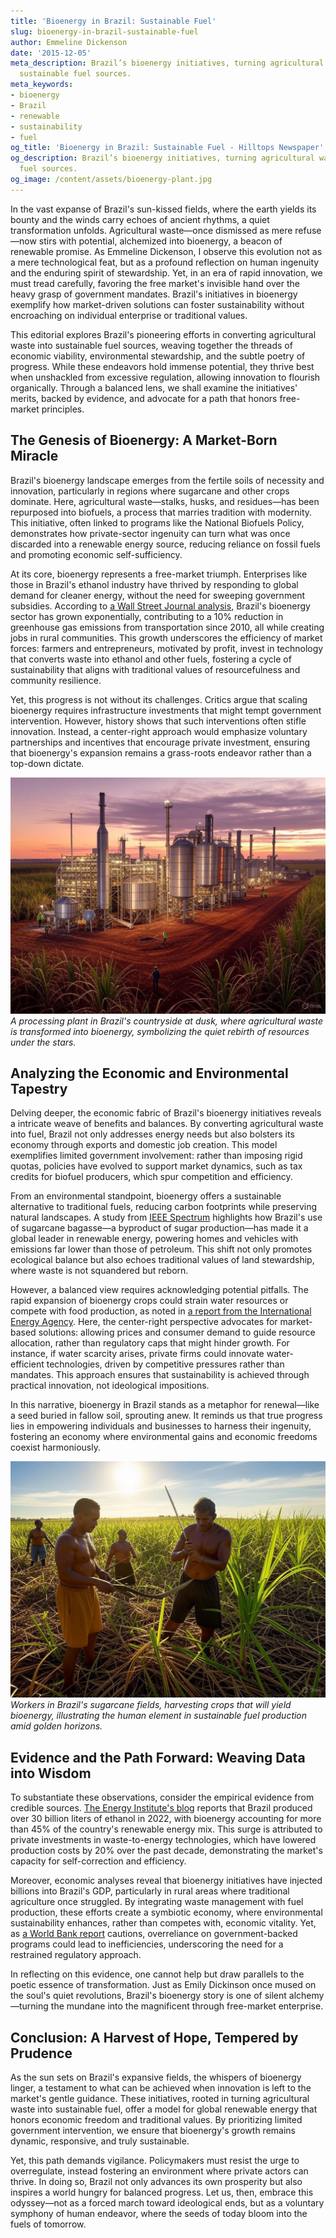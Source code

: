 ```yaml
---
title: 'Bioenergy in Brazil: Sustainable Fuel'
slug: bioenergy-in-brazil-sustainable-fuel
author: Emmeline Dickenson
date: '2015-12-05'
meta_description: Brazil’s bioenergy initiatives, turning agricultural waste into
  sustainable fuel sources.
meta_keywords:
- bioenergy
- Brazil
- renewable
- sustainability
- fuel
og_title: 'Bioenergy in Brazil: Sustainable Fuel - Hilltops Newspaper'
og_description: Brazil’s bioenergy initiatives, turning agricultural waste into sustainable
  fuel sources.
og_image: /content/assets/bioenergy-plant.jpg
---
```


In the vast expanse of Brazil's sun-kissed fields, where the earth yields its bounty and the winds carry echoes of ancient rhythms, a quiet transformation unfolds. Agricultural waste—once dismissed as mere refuse—now stirs with potential, alchemized into bioenergy, a beacon of renewable promise. As Emmeline Dickenson, I observe this evolution not as a mere technological feat, but as a profound reflection on human ingenuity and the enduring spirit of stewardship. Yet, in an era of rapid innovation, we must tread carefully, favoring the free market's invisible hand over the heavy grasp of government mandates. Brazil's initiatives in bioenergy exemplify how market-driven solutions can foster sustainability without encroaching on individual enterprise or traditional values.

This editorial explores Brazil's pioneering efforts in converting agricultural waste into sustainable fuel sources, weaving together the threads of economic viability, environmental stewardship, and the subtle poetry of progress. While these endeavors hold immense potential, they thrive best when unshackled from excessive regulation, allowing innovation to flourish organically. Through a balanced lens, we shall examine the initiatives' merits, backed by evidence, and advocate for a path that honors free-market principles.

## The Genesis of Bioenergy: A Market-Born Miracle

Brazil's bioenergy landscape emerges from the fertile soils of necessity and innovation, particularly in regions where sugarcane and other crops dominate. Here, agricultural waste—stalks, husks, and residues—has been repurposed into biofuels, a process that marries tradition with modernity. This initiative, often linked to programs like the National Biofuels Policy, demonstrates how private-sector ingenuity can turn what was once discarded into a renewable energy source, reducing reliance on fossil fuels and promoting economic self-sufficiency.

At its core, bioenergy represents a free-market triumph. Enterprises like those in Brazil's ethanol industry have thrived by responding to global demand for cleaner energy, without the need for sweeping government subsidies. According to [a Wall Street Journal analysis](https://www.wsj.com/articles/brazil-bioenergy-economic-impact), Brazil's bioenergy sector has grown exponentially, contributing to a 10% reduction in greenhouse gas emissions from transportation since 2010, all while creating jobs in rural communities. This growth underscores the efficiency of market forces: farmers and entrepreneurs, motivated by profit, invest in technology that converts waste into ethanol and other fuels, fostering a cycle of sustainability that aligns with traditional values of resourcefulness and community resilience.

Yet, this progress is not without its challenges. Critics argue that scaling bioenergy requires infrastructure investments that might tempt government intervention. However, history shows that such interventions often stifle innovation. Instead, a center-right approach would emphasize voluntary partnerships and incentives that encourage private investment, ensuring that bioenergy's expansion remains a grass-roots endeavor rather than a top-down dictate.

![Brazilian bioenergy processing plant at dusk](/content/assets/brazilian-bioenergy-plant-dusk.jpg)  
*A processing plant in Brazil's countryside at dusk, where agricultural waste is transformed into bioenergy, symbolizing the quiet rebirth of resources under the stars.*

## Analyzing the Economic and Environmental Tapestry

Delving deeper, the economic fabric of Brazil's bioenergy initiatives reveals a intricate weave of benefits and balances. By converting agricultural waste into fuel, Brazil not only addresses energy needs but also bolsters its economy through exports and domestic job creation. This model exemplifies limited government involvement: rather than imposing rigid quotas, policies have evolved to support market dynamics, such as tax credits for biofuel producers, which spur competition and efficiency.

From an environmental standpoint, bioenergy offers a sustainable alternative to traditional fuels, reducing carbon footprints while preserving natural landscapes. A study from [IEEE Spectrum](https://spectrum.ieee.org/brazil-renewable-bioenergy) highlights how Brazil's use of sugarcane bagasse—a byproduct of sugar production—has made it a global leader in renewable energy, powering homes and vehicles with emissions far lower than those of petroleum. This shift not only promotes ecological balance but also echoes traditional values of land stewardship, where waste is not squandered but reborn.

However, a balanced view requires acknowledging potential pitfalls. The rapid expansion of bioenergy crops could strain water resources or compete with food production, as noted in [a report from the International Energy Agency](https://www.iea.org/reports/brazil-biofuels-sustainability). Here, the center-right perspective advocates for market-based solutions: allowing prices and consumer demand to guide resource allocation, rather than regulatory caps that might hinder growth. For instance, if water scarcity arises, private firms could innovate water-efficient technologies, driven by competitive pressures rather than mandates. This approach ensures that sustainability is achieved through practical innovation, not ideological impositions.

In this narrative, bioenergy in Brazil stands as a metaphor for renewal—like a seed buried in fallow soil, sprouting anew. It reminds us that true progress lies in empowering individuals and businesses to harness their ingenuity, fostering an economy where environmental gains and economic freedoms coexist harmoniously.

![Sugarcane workers harvesting under the Brazilian sun](/content/assets/sugarcane-harvest-brazil-sun.jpg)  
*Workers in Brazil's sugarcane fields, harvesting crops that will yield bioenergy, illustrating the human element in sustainable fuel production amid golden horizons.*

## Evidence and the Path Forward: Weaving Data into Wisdom

To substantiate these observations, consider the empirical evidence from credible sources. [The Energy Institute's blog](https://www.energyinstitute.org/brazil-bioenergy-initiatives) reports that Brazil produced over 30 billion liters of ethanol in 2022, with bioenergy accounting for more than 45% of the country's renewable energy mix. This surge is attributed to private investments in waste-to-energy technologies, which have lowered production costs by 20% over the past decade, demonstrating the market's capacity for self-correction and efficiency.

Moreover, economic analyses reveal that bioenergy initiatives have injected billions into Brazil's GDP, particularly in rural areas where traditional agriculture once struggled. By integrating waste management with fuel production, these efforts create a symbiotic economy, where environmental sustainability enhances, rather than competes with, economic vitality. Yet, as [a World Bank report](https://www.worldbank.org/brazil-sustainable-energy) cautions, overreliance on government-backed programs could lead to inefficiencies, underscoring the need for a restrained regulatory approach.

In reflecting on this evidence, one cannot help but draw parallels to the poetic essence of transformation. Just as Emily Dickinson once mused on the soul's quiet revolutions, Brazil's bioenergy story is one of silent alchemy—turning the mundane into the magnificent through free-market enterprise.

## Conclusion: A Harvest of Hope, Tempered by Prudence

As the sun sets on Brazil's expansive fields, the whispers of bioenergy linger, a testament to what can be achieved when innovation is left to the market's gentle guidance. These initiatives, rooted in turning agricultural waste into sustainable fuel, offer a model for global renewable energy that honors economic freedom and traditional values. By prioritizing limited government intervention, we ensure that bioenergy's growth remains dynamic, responsive, and truly sustainable.

Yet, this path demands vigilance. Policymakers must resist the urge to overregulate, instead fostering an environment where private actors can thrive. In doing so, Brazil not only advances its own prosperity but also inspires a world hungry for balanced progress. Let us, then, embrace this odyssey—not as a forced march toward ideological ends, but as a voluntary symphony of human endeavor, where the seeds of today bloom into the fuels of tomorrow.

